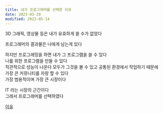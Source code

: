 ```yaml
---
title: 내가 프로그래머를 선택한 이유
date: 2023-03-29
modified: 2023-05-14
---
```


3D 그래픽, 영상물 등은 내가 유효하게 쓸 수가 없었다

프로그래머의 결과물은 나에게 남는게 있다

하지만 프로그래밍을 하면 내가 그 프로그램을 쓸 수 있다  
나를 위한 프로그램을 만들 수 있다  
직관적으로 성능이 나온다 모두가 그것을 볼 수 있고 공통된 환경에서 작업하기 때문에  
가장 큰 커뮤니티를 자랑 할 수 있다  
가장 범용적이며 가장 큰 시장이다

IT 라는 시장의 근간이다  
그래서 프로그래머를 선택하였다

[이유](obsidian://open?vault=source&file=%ED%8F%AC%ED%8A%B8%ED%8F%B4%EB%A6%AC%EC%98%A4%20%EA%B3%BC%EC%A0%95%2F%EC%82%AC%EC%A0%84%20%EA%B3%BC%EC%A0%9C)

